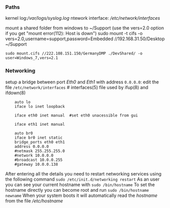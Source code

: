 
### Paths
kernel log:*/var/logs/syslog.log*
ntework interface: */etc/network/interfaces*

mount a shared folder from windows to ~/Support (use the vers=2.0 option if you get "mount error(112): Host is down")
	sudo mount -t cifs -o vers=2.0,username=support,password=Embedded //192.168.31.50/Desktop ~/Support

	sudo mount.cifs //222.108.151.150/GermanyDMP ./DevShared/ -o user=Windows_7,vers=2.1
### Networking
setup a bridge between port *Eth0* and *Eth1* with address `0.0.0.0`:
	edit the file `/etc/network/interfaces`
		# interfaces(5) file used by ifup(8) and ifdown(8)

		auto lo
		iface lo inet loopback

		iface eth0 inet manual	#set eth0 unacessible from gui

		iface eth1 inet manual

		auto br0
		iface br0 inet static
		bridge_ports eth0 eth1
		address 0.0.0.0
		#netmask 255.255.255.0
		#network 10.0.0.0
		#broadcast 10.0.0.255
		#gateway 10.0.0.138

After entering all the details you need to restart networking services using the following command
    `sudo /etc/init.d/networking restart`
As an user you can see your current hostname with
    `sudo /bin/hostname`
To set the hostname directly you can become root and run
    `sudo /bin/hostname newname`
When your system boots it will automatically read the *hostname* from the file */etc/hostname*